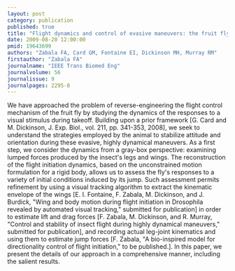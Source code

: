 ```yaml
---
layout: post
category: publication
published: true
title: "Flight dynamics and control of evasive maneuvers: the fruit fly's takeoff."
date: 2009-08-20 12:00:00
pmid: 19643699
authors: "Zabala FA, Card GM, Fontaine EI, Dickinson MH, Murray RM"
firstauthor: "Zabala FA"
journalname: "IEEE Trans Biomed Eng"
journalvolume: 56
journalissue: 9
journalpages: 2295-8
---
```


We have approached the problem of reverse-engineering the flight control mechanism of the fruit fly by studying the dynamics of the responses to a visual stimulus during takeoff. Building upon a prior framework [G. Card and M. Dickinson, J. Exp. Biol., vol. 211, pp. 341-353, 2008], we seek to understand the strategies employed by the animal to stabilize attitude and orientation during these evasive, highly dynamical maneuvers. As a first step, we consider the dynamics from a gray-box perspective: examining lumped forces produced by the insect's legs and wings. The reconstruction of the flight initiation dynamics, based on the unconstrained motion formulation for a rigid body, allows us to assess the fly's responses to a variety of initial conditions induced by its jump. Such assessment permits refinement by using a visual tracking algorithm to extract the kinematic envelope of the wings [E. I. Fontaine, F. Zabala, M. Dickinson, and J. Burdick, "Wing and body motion during flight initiation in Drosophila revealed by automated visual tracking," submitted for publication] in order to estimate lift and drag forces [F. Zabala, M. Dickinson, and R. Murray, "Control and stability of insect flight during highly dynamical maneuvers," submitted for publication], and recording actual leg-joint kinematics and using them to estimate jump forces [F. Zabala, "A bio-inspired model for directionality control of flight initiation," to be published.]. In this paper, we present the details of our approach in a comprehensive manner, including the salient results.

